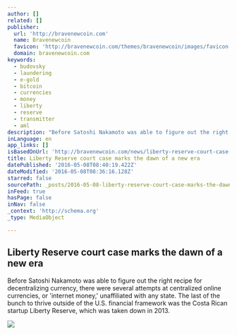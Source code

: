 ```yaml
---
author: []
related: []
publisher:
  url: 'http://bravenewcoin.com'
  name: Bravenewcoin
  favicon: 'http://bravenewcoin.com/themes/bravenewcoin/images/favicon.ico'
  domain: bravenewcoin.com
keywords:
  - budovsky
  - laundering
  - e-gold
  - bitcoin
  - currencies
  - money
  - liberty
  - reserve
  - transmitter
  - aml
description: "Before Satoshi Nakamoto was able to figure out the right recipe for decentralizing currency, there were several attempts at centralized online currencies, or 'internet money,' unaffiliated with any state. The last of the bunch to thrive outside of the U.S. financial framework was the Costa Rican startup Liberty Reserve, which was taken down in 2013."
inLanguage: en
app_links: []
isBasedOnUrl: 'http://bravenewcoin.com/news/liberty-reserve-court-case-marks-the-dawn-of-a-new-era/'
title: Liberty Reserve court case marks the dawn of a new era
datePublished: '2016-05-08T08:40:19.422Z'
dateModified: '2016-05-08T08:36:16.128Z'
starred: false
sourcePath: _posts/2016-05-08-liberty-reserve-court-case-marks-the-dawn-of-a-new-era.md
inFeed: true
hasPage: false
inNav: false
_context: 'http://schema.org'
_type: MediaObject

---
```

<article style=""><h1>Liberty Reserve court case marks the dawn of a new era</h1><p>Before Satoshi Nakamoto was able to figure out the right recipe for decentralizing currency, there were several attempts at centralized online currencies, or 'internet money,' unaffiliated with any state. The last of the bunch to thrive outside of the U.S. financial framework was the Costa Rican startup Liberty Reserve, which was taken down in 2013.</p><img src="http://bravenewcoin.com/assets/Uploads/_resampled/CroppedImage400400-gold-bars.jpg" /></article>
